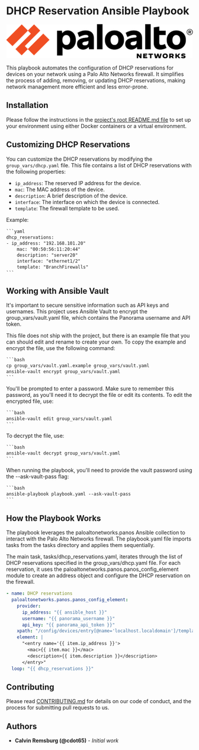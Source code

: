 # DHCP Reservation Ansible Playbook

![Palo Alto Networks](../../../images/paloaltonetworks_logo.png)

This playbook automates the configuration of DHCP reservations for devices on your network using a Palo Alto Networks firewall. It simplifies the process of adding, removing, or updating DHCP reservations, making network management more efficient and less error-prone.

## Installation

Please follow the instructions in the [project's root README.md file](../../../README.md) to set up your environment using either Docker containers or a virtual environment.

## Customizing DHCP Reservations

You can customize the DHCP reservations by modifying the `group_vars/dhcp.yaml` file. This file contains a list of DHCP reservations with the following properties:

- `ip_address`: The reserved IP address for the device.
- `mac`: The MAC address of the device.
- `description`: A brief description of the device.
- `interface`: The interface on which the device is connected.
- `template`: The firewall template to be used.

Example:

    ```yaml
    dhcp_reservations:
    - ip_address: "192.168.101.20"
        mac: "00:50:56:11:20:44"
        description: "server20"
        interface: "ethernet1/2"
        template: "BranchFirewalls"
    ```

## Working with Ansible Vault

It's important to secure sensitive information such as API keys and usernames. This project uses Ansible Vault to encrypt the group_vars/vault.yaml file, which contains the Panorama username and API token.

This file does not ship with the project, but there is an example file that you can should edit and rename to create your own. To copy the example and encrypt the file, use the following command:

    ```bash
    cp group_vars/vault.yaml.example group_vars/vault.yaml
    ansible-vault encrypt group_vars/vault.yaml
    ```

You'll be prompted to enter a password. Make sure to remember this password, as you'll need it to decrypt the file or edit its contents. To edit the encrypted file, use:

    ```bash
    ansible-vault edit group_vars/vault.yaml
    ```

To decrypt the file, use:

    ```bash
    ansible-vault decrypt group_vars/vault.yaml
    ```

When running the playbook, you'll need to provide the vault password using the --ask-vault-pass flag:

    ```bash
    ansible-playbook playbook.yaml --ask-vault-pass
    ```

## How the Playbook Works

The playbook leverages the paloaltonetworks.panos Ansible collection to interact with the Palo Alto Networks firewall. The playbook.yaml file imports tasks from the tasks directory and applies them sequentially.

The main task, tasks/dhcp_reservations.yaml, iterates through the list of DHCP reservations specified in the group_vars/dhcp.yaml file. For each reservation, it uses the paloaltonetworks.panos.panos_config_element module to create an address object and configure the DHCP reservation on the firewall.

```yaml
- name: DHCP reservations
  paloaltonetworks.panos.panos_config_element:
    provider:
      ip_address: "{{ ansible_host }}"
      username: "{{ panorama_username }}"
      api_key: "{{ panorama_api_token }}"
    xpath: "/config/devices/entry[@name='localhost.localdomain']/template/entry[@name='{{ item.template }}']/config/devices/entry[@name='localhost.localdomain']/network/dhcp/interface/entry[@name='{{ item.interface }}']/server/reserved"
    element: |
      "<entry name='{{ item.ip_address }}'>
        <mac>{{ item.mac }}</mac>
        <description>{{ item.description }}</description>
      </entry>"
  loop: "{{ dhcp_reservations }}"
```

## Contributing

Please read [CONTRIBUTING.md](../../../CONTRIBUTING.md) for details on our code of conduct, and the process for submitting pull requests to us.

## Authors

- **Calvin Remsburg (@cdot65)** - _Initial work_
